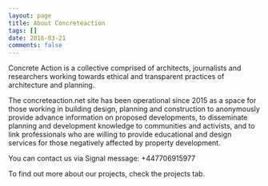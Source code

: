 ```yaml
---
layout: page
title: About Concreteaction
tags: []
date: 2016-03-21
comments: false
---
```

    
Concrete Action is a collective comprised of architects, journalists and researchers working towards ethical and transparent practices of architecture and planning. 

The concreteaction.net site has been operational since 2015 as a space for those working in building design, planning and construction to anonymously provide advance information on proposed developments, to disseminate planning and development knowledge to communities and activists, and to link professionals who are willing to provide educational and design services for those negatively affected by property development.

You can contact us via Signal message: +447706915977

To find out more about our projects, check the projects tab.
